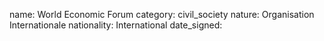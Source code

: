 name: World Economic Forum
category: civil_society
nature:  Organisation Internationale
nationality: International
date_signed:
    